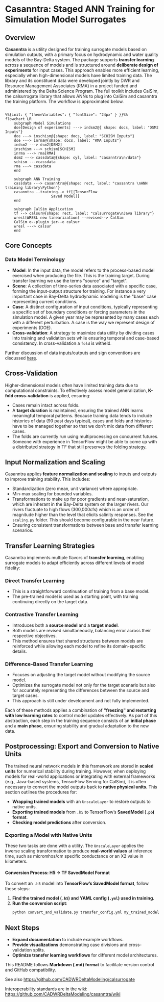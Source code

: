 # Casanntra: Staged ANN Training for Simulation Model Surrogates

## Overview
**Casanntra** is a utility designed for training surrogate models based on simulation outputs, with a primary focus on hydrodynamic and water quality models of the Bay-Delta system. The package supports **transfer learning** across a sequence of models and is structured around **deliberate design of experiments** for input cases. This approach enables more efficient learning, especially when high-dimensional models have limited training data. The library and its constituent data were developed jointly by DWR and Resource Management Associates (RMA) in a project funded and administered by the Delta Science Program. The full toolkit includes CalSim, the calsurrogate library that allows ANNs to plug into CalSim and casanntra the training platform. The workflow is approximated below.
```mermaid

%%{init: { "themeVariables": { "fontSize": "24px" } }}%%
flowchart LR
    subgraph Model Simulations 
    doe[Design of experiments] ---> indsm2@{ shape: docs, label: "DSM2 Inputs"}
	doe ---> inschism@{shape: docs, label: "SCHISM Inputs"}
	doe ---> inrma@{shape: docs, label: "RMA Inputs"}
    indsm2 ---> dsm2[DSM2]
    inschism ---> schism[SCHISM]
    inrma ---> rma[RMA]
	dsm2 ---> cassdata@{shape: cyl, label: "casanntra\n/data"}
	schism --->cassdata
	rma ---> cassdata
    end

    subgraph ANN Training
    cassdata ---> casanntra@{shape: rect, label: "cassantra \nANN training library\Python"}
    casanntra --training--> tf[[TensorFlow 
                     Saved Model]]
    end

    subgraph CalSim Application
    tf --> calsur@{shape: rect, label: "calsurrogate\nJava library"}
    wresl[WRESL new linearization] --revised--> CalSim
    CalSim o--plugin jar--o calsur
    wresl ---> calsur
    end

```	

## Core Concepts
### Data Model Terminology
- **Model**: In the input data, the model refers to the process-based model exercised when producing the file. This is the training target. During transfer learning we use the terms "source" and "target".
- **Scene**: A collection of time-series data associated with a specific case, forming the input-output structure for training. For instance a very important case in Bay-Delta hydrodynamic modeling is the "base" case representing current conditions.
- **Case**: A distinct configuration of input conditions, typically representing a specific set of boundary conditions or forcing parameters in the simulation model. A given year may be represented by many cases each with a different perturbation. A case is the way we represent design of experiments (DOE).
- **Cross-validation**: A strategy to maximize data utility by dividing cases into training and validation sets while ensuring temporal and case-based consistency. In cross-validation a `fold` is witheld.

Further discussion of data inputs/outputs and sign conventions are discussed [here](data/readme.md). 

## Cross-Validation
Higher-dimensional models often have limited training data due to computational constraints. To effectively assess model generalization, **K-fold cross-validation** is applied, ensuring:
- Cases remain intact across folds.
- A **target duration** is maintained, ensuring the trained ANN learns meaningful temporal patterns. Because training data tends to include histories of data (90 past days typical), cases and folds and histories have to be managed together so that we don't mix data from different cases.
- The folds are currently run using multiprocessing on concurrent futures. Someone with experience in TensorFlow might be able to come up with a distributed strategy in TF that still preserves the folding strategy. 

## Input Normalization and Scaling
Casanntra applies **feature normalization and scaling** to inputs and outputs to improve training stability. This includes:
- Standardization (zero mean, unit variance) where appropriate.
- Min-max scaling for bounded variables.
- Transformations to make up for poor gradients and near-saturation, which are inherant in the Bay-Delta system on the larger rivers. Our rivers fluctuate to high flows (300,000cfs) which is an order of magnitude higher than the level that elicits salinity responses. See the `scaling.py` folder. This should become configurable in the near future.
- Ensuring consistent transformations between base and transfer learning scenarios.

## Transfer Learning Strategies
Casanntra implements multiple flavors of **transfer learning**, enabling surrogate models to adapt efficiently across different levels of model fidelity:

### Direct Transfer Learning
- This is a straightforward continuation of training from a base model.
- The pre-trained model is used as a starting point, with training continuing directly on the target data.

### Contrastive Transfer Learning
- Introduces both a **source model** and a **target model**.
- Both models are revised simultaneously, balancing error across their respective objectives.
- This method ensures that shared structures between models are reinforced while allowing each model to refine its domain-specific details.

### Difference-Based Transfer Learning
- Focuses on adjusting the target model without modifying the source model.
- Optimizes the surrogate model not only for the target scenario but also for accurately representing the differences between the source and target cases.
- This approach is still under development and not fully implemented.

Each of these methods applies a combination of **"freezing" and restarting with low learning rates** to control model updates effectively. As part of this abstraction, each step in the training sequence consists of an **initial phase** and a **main phase**, ensuring stability and gradual adaptation to the new data.


## Postprocessing: Export and Conversion to Native Units
The trained neural network models in this framework are stored in **scaled units** for numerical stability during training. However, when deploying models for real-world applications or integrating with external frameworks (e.g., Java-based systems, TensorFlow Serving for CalSim), it is often necessary to convert the model outputs back to **native physical units**. This section outlines the procedures for:
- **Wrapping trained models** with an `UnscaleLayer` to restore outputs to native units.
- **Exporting trained models** from `.h5` to TensorFlow’s **SavedModel (`.pb`) format**.
- **Checking model predictions** after conversion.

### Exporting a Model with Native Units
These two tasks are done with a utility. The `UnscaleLayer` applies the inverse scaling transformation to produce **real-world values** at inference time, such as micromhos/cm specific conductance or an X2 value in kilometers.

#### **Conversion Process: H5 → TF SavedModel Format**
To convert an `.h5` model into **TensorFlow’s SavedModel format**, follow these steps:
1. **Find the trained model (`.h5`) and YAML config (`.yml`) used in training.**
2. **Run the conversion script**:
   ```bash
   python convert_and_validate.py transfer_config.yml my_trained_model.h5 my_input_data.csv


## Next Steps
- **Expand documentation** to include example workflows.
- **Provide visualizations** demonstrating case divisions and cross-validation splits.
- **Optimize transfer learning workflows** for different model architectures.

This README follows **Markdown (.md) format** to facilitate version control and GitHub compatibility.


See also
https://github.com/CADWRDeltaModeling/calsurrogate

Interoperability standards are in the wiki:
https://github.com/CADWRDeltaModeling/casanntra/wiki
